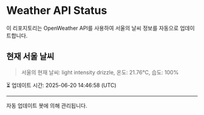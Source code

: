 
# Weather API Status

이 리포지토리는 OpenWeather API를 사용하여 서울의 날씨 정보를 자동으로 업데이트합니다.

## 현재 서울 날씨
> 서울의 현재 날씨: light intensity drizzle, 온도: 21.76°C, 습도: 100%

⏳ 업데이트 시간: 2025-06-20 14:46:58 (UTC)

---
자동 업데이트 봇에 의해 관리됩니다.

